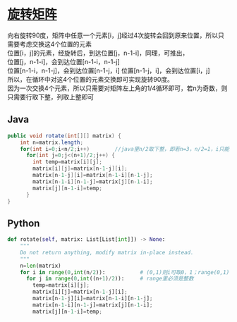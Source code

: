 # [旋转矩阵](https://leetcode-cn.com/problems/rotate-matrix-lcci/)

向右旋转90度，矩阵中任意一个元素[i，j]经过4次旋转会回到原来位置，所以只需要考虑交换这4个位置的元素  
位置[i，j]的元素，经旋转后，到达位置[j，n-1-i]，同理，可推出，  
位置[j，n-1-i]，会到达位置[n-1-i，n-1-j]  
位置[n-1-i，n-1-j]，会到达位置[n-1-j，i]
位置[n-1-j，i]，会到达位置[i，j]  
所以，在循环中对这4个位置的元素交换即可实现旋转90度。  
因为一次交换4个元素，所以只需要对矩阵左上角的1/4循环即可，若n为奇数，则只需要行取下整，列取上整即可

## Java
```java
public void rotate(int[][] matrix) {
    int n=matrix.length;
    for(int i=0;i<n/2;i++)        //java里n/2取下整，即若n=3，n/2=1，i只能取0
      for(int j=0;j<(n+1)/2;j++) {
        int temp=matrix[i][j];
        matrix[i][j]=matrix[n-1-j][i];
        matrix[n-1-j][i]=matrix[n-1-i][n-1-j];
        matrix[n-1-i][n-1-j]=matrix[j][n-1-i];
        matrix[j][n-1-i]=temp;
      }
}
```

## Python
```python
def rotate(self, matrix: List[List[int]]) -> None:
    """
    Do not return anything, modify matrix in-place instead.
    """
    n=len(matrix)
    for i in range(0,int(n/2)):           # (0,1)则i可取0，1；range(0,1)则i只能取0
      for j in range(0,int((n+1)/2)):     # range里必须是整数
        temp=matrix[i][j];
        matrix[i][j]=matrix[n-1-j][i];
        matrix[n-1-j][i]=matrix[n-1-i][n-1-j];
        matrix[n-1-i][n-1-j]=matrix[j][n-1-i];
        matrix[j][n-1-i]=temp;
```
